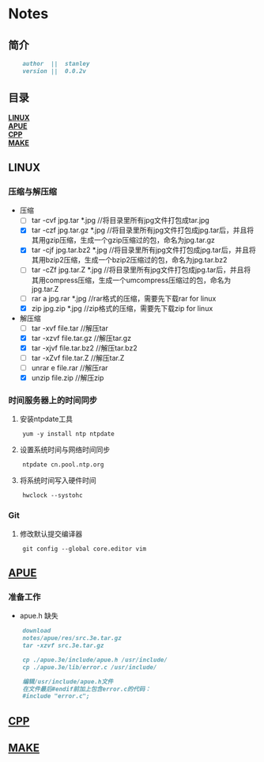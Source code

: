 # Notes

## 简介
```markdown
    author  ||  stanley
    version ||  0.0.2v
```

## 目录
**[LINUX](#linux)**<br>
**[APUE](#apue)**<br>
**[CPP](#cpp)**<br>
**[MAKE](#make)**<br>


## LINUX

### 压缩与解压缩

- 压缩
    - [ ]  tar  -cvf    jpg.tar     *.jpg   //将目录里所有jpg文件打包成tar.jpg 
    - [x]  tar  -czf    jpg.tar.gz  *.jpg   //将目录里所有jpg文件打包成jpg.tar后，并且将其用gzip压缩，生成一个gzip压缩过的包，命名为jpg.tar.gz
    - [x]  tar  -cjf    jpg.tar.bz2 *.jpg   //将目录里所有jpg文件打包成jpg.tar后，并且将其用bzip2压缩，生成一个bzip2压缩过的包，命名为jpg.tar.bz2
    - [ ]  tar  -cZf    jpg.tar.Z   *.jpg   //将目录里所有jpg文件打包成jpg.tar后，并且将其用compress压缩，生成一个umcompress压缩过的包，命名为jpg.tar.Z
    - [ ]  rar  a       jpg.rar     *.jpg   //rar格式的压缩，需要先下载rar for linux
    - [x]  zip          jpg.zip     *.jpg   //zip格式的压缩，需要先下载zip for linux
    
- 解压缩
    - [ ]  tar  -xvf    file.tar        //解压tar
    - [x]  tar  -xzvf   file.tar.gz     //解压tar.gz
    - [x]  tar  -xjvf   file.tar.bz2    //解压tar.bz2
    - [ ]  tar  -xZvf   file.tar.Z      //解压tar.Z
    - [ ]  unrar    e   file.rar        //解压rar
    - [x]  unzip        file.zip        //解压zip

### 时间服务器上的时间同步

1.  安装ntpdate工具
```shell
    yum -y install ntp ntpdate
```
2.  设置系统时间与网络时间同步
```shell
    ntpdate cn.pool.ntp.org
```
3.  将系统时间写入硬件时间
```shell
    hwclock --systohc
```

### Git

1. 修改默认提交编译器
```shell
    git config --global core.editor vim
```

## [APUE](https://github.com/stanleyguo0207/notes/tree/master/apue/notes/apue.md)

### 准备工作


- apue.h 缺失
```markdown
    download
    notes/apue/res/src.3e.tar.gz     
    tar -xzvf src.3e.tar.gz

    cp ./apue.3e/include/apue.h /usr/include/
    cp ./apue.3e/lib/error.c /usr/include/

    编辑/usr/include/apue.h文件
    在文件最后#endif前加上包含error.c的代码：
    #include "error.c";
```

## [CPP](https://github.com/stanleyguo0207/notes/tree/master/cpp/notes/cpp.md)

## [MAKE](https://github.com/stanleyguo0207/notes/tree/master/make/notes/make.md)



